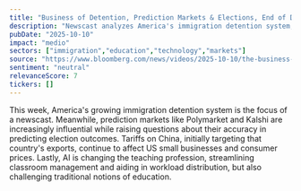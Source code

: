 ```yaml
---
title: "Business of Detention, Prediction Markets & Elections, End of Duty-Free Imports, AI in Education"
description: "Newscast analyzes America's immigration detention system, describes how prediction markets like Polymarket and Kalshi may outdo polls in elections, and highlights how US tariffs on China now impact small businesses and consumers. Additionally, artificial intelligence is transforming teaching and education."
pubDate: "2025-10-10"
impact: "medio"
sectors: ["immigration","education","technology","markets"]
source: "https://www.bloomberg.com/news/videos/2025-10-10/the-business-of-detention-ai-in-education-video"
sentiment: "neutral"
relevanceScore: 7
tickers: []
---
```


This week, America's growing immigration detention system is the focus of a newscast. Meanwhile, prediction markets like Polymarket and Kalshi are increasingly influential while raising questions about their accuracy in predicting election outcomes. Tariffs on China, initially targeting that country's exports, continue to affect US small businesses and consumer prices. Lastly, AI is changing the teaching profession, streamlining classroom management and aiding in workload distribution, but also challenging traditional notions of education.
